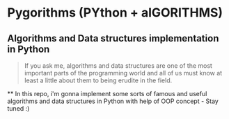 # Pygorithms (PYthon + alGORITHMS)  
  
## Algorithms and Data structures implementation in Python
> If you ask me, algorithms and data structures are one of the most important parts of the programming world and all of us must know at least a little about them to being erudite in the field.
   
** In this repo, i'm gonna implement some sorts of famous and useful algorithms and data structures in Python with help of OOP concept - Stay tuned :)
